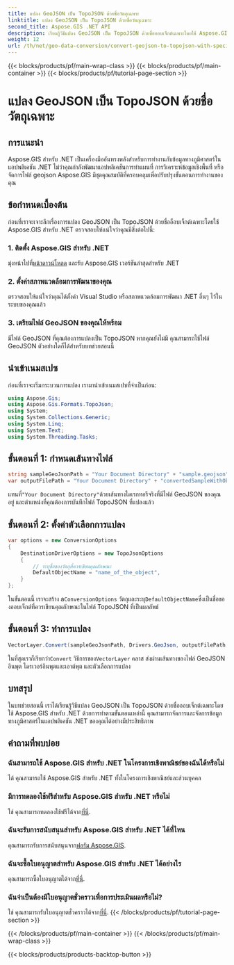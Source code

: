 ```yaml
---
title: แปลง GeoJSON เป็น TopoJSON ด้วยชื่อวัตถุเฉพาะ
linktitle: แปลง GeoJSON เป็น TopoJSON ด้วยชื่อวัตถุเฉพาะ
second_title: Aspose.GIS .NET API
description: เรียนรู้วิธีแปลง GeoJSON เป็น TopoJSON ด้วยชื่อออบเจ็กต์เฉพาะโดยใช้ Aspose.GIS สำหรับ .NET บทช่วยสอนนี้ให้คำแนะนำทีละขั้นตอนสำหรับการจัดการข้อมูลทางภูมิศาสตร์ที่มีประสิทธิภาพ
weight: 12
url: /th/net/geo-data-conversion/convert-geojson-to-topojson-with-specific-object-name/
---
```


{{< blocks/products/pf/main-wrap-class >}}
{{< blocks/products/pf/main-container >}}
{{< blocks/products/pf/tutorial-page-section >}}

# แปลง GeoJSON เป็น TopoJSON ด้วยชื่อวัตถุเฉพาะ

## การแนะนำ
Aspose.GIS สำหรับ .NET เป็นเครื่องมืออันทรงพลังสำหรับการทำงานกับข้อมูลทางภูมิศาสตร์ในแอปพลิเคชัน .NET ไม่ว่าคุณกำลังพัฒนาแอปพลิเคชันการทำแผนที่ การวิเคราะห์ข้อมูลเชิงพื้นที่ หรือจัดการไฟล์ geojson Aspose.GIS มีชุดคุณสมบัติที่ครอบคลุมเพื่อปรับปรุงขั้นตอนการทำงานของคุณ
## ข้อกำหนดเบื้องต้น
ก่อนที่เราจะเจาะลึกเรื่องการแปลง GeoJSON เป็น TopoJSON ด้วยชื่ออ็อบเจ็กต์เฉพาะโดยใช้ Aspose.GIS สำหรับ .NET ตรวจสอบให้แน่ใจว่าคุณมีสิ่งต่อไปนี้:
### 1. ติดตั้ง Aspose.GIS สำหรับ .NET
 มุ่งหน้าไปที่[หน้าดาวน์โหลด](https://releases.aspose.com/gis/net/) และรับ Aspose.GIS เวอร์ชันล่าสุดสำหรับ .NET
### 2. ตั้งค่าสภาพแวดล้อมการพัฒนาของคุณ
ตรวจสอบให้แน่ใจว่าคุณได้ตั้งค่า Visual Studio หรือสภาพแวดล้อมการพัฒนา .NET อื่นๆ ไว้ในระบบของคุณแล้ว
### 3. เตรียมไฟล์ GeoJSON ของคุณให้พร้อม
มีไฟล์ GeoJSON ที่คุณต้องการแปลงเป็น TopoJSON หากคุณยังไม่มี คุณสามารถใช้ไฟล์ GeoJSON ตัวอย่างใดก็ได้สำหรับบทช่วยสอนนี้

## นำเข้าเนมสเปซ
ก่อนที่เราจะเริ่มกระบวนการแปลง เรามานำเข้าเนมสเปซที่จำเป็นก่อน:
```csharp
using Aspose.Gis;
using Aspose.Gis.Formats.TopoJson;
using System;
using System.Collections.Generic;
using System.Linq;
using System.Text;
using System.Threading.Tasks;
```

## ขั้นตอนที่ 1: กำหนดเส้นทางไฟล์
```csharp
string sampleGeoJsonPath = "Your Document Directory" + "sample.geojson";
var outputFilePath = "Your Document Directory" + "convertedSampleWithObjectName_out.topojson";
```
 แทนที่`"Your Document Directory"`ด้วยเส้นทางไดเรกทอรีจริงที่มีไฟล์ GeoJSON ของคุณอยู่ และตำแหน่งที่คุณต้องการบันทึกไฟล์ TopoJSON ที่แปลงแล้ว
## ขั้นตอนที่ 2: ตั้งค่าตัวเลือกการแปลง
```csharp
var options = new ConversionOptions
{
    DestinationDriverOptions = new TopoJsonOptions
    {
        // ระบุชื่อของวัตถุที่ควรเขียนคุณลักษณะ
        DefaultObjectName = "name_of_the_object",
    }
};
```
 ในขั้นตอนนี้ เราจะสร้าง a`ConversionOptions` วัตถุและระบุ`DefaultObjectName`ซึ่งเป็นชื่อของออบเจ็กต์ที่ควรเขียนคุณลักษณะในไฟล์ TopoJSON ที่เป็นผลลัพธ์
## ขั้นตอนที่ 3: ทำการแปลง
```csharp
VectorLayer.Convert(sampleGeoJsonPath, Drivers.GeoJson, outputFilePath, Drivers.TopoJson, options);
```
 ในที่สุดเราก็เรียกว่า`Convert` วิธีการของ`VectorLayer` คลาส ส่งผ่านเส้นทางของไฟล์ GeoJSON อินพุต ไดรเวอร์อินพุตและเอาต์พุต และตัวเลือกการแปลง

## บทสรุป
ในบทช่วยสอนนี้ เราได้เรียนรู้วิธีแปลง GeoJSON เป็น TopoJSON ด้วยชื่อออบเจ็กต์เฉพาะโดยใช้ Aspose.GIS สำหรับ .NET ด้วยการทำตามขั้นตอนเหล่านี้ คุณสามารถจัดการและจัดการข้อมูลทางภูมิศาสตร์ในแอปพลิเคชัน .NET ของคุณได้อย่างมีประสิทธิภาพ
## คำถามที่พบบ่อย
### ฉันสามารถใช้ Aspose.GIS สำหรับ .NET ในโครงการเชิงพาณิชย์ของฉันได้หรือไม่
ได้ คุณสามารถใช้ Aspose.GIS สำหรับ .NET ทั้งในโครงการเชิงพาณิชย์และส่วนบุคคล
### มีการทดลองใช้ฟรีสำหรับ Aspose.GIS สำหรับ .NET หรือไม่
ใช่ คุณสามารถทดลองใช้ฟรีได้จาก[ที่นี่](https://releases.aspose.com/).
### ฉันจะรับการสนับสนุนสำหรับ Aspose.GIS สำหรับ .NET ได้ที่ไหน
 คุณสามารถรับการสนับสนุนจาก[ฟอรัม Aspose.GIS](https://forum.aspose.com/c/gis/33).
### ฉันจะซื้อใบอนุญาตสำหรับ Aspose.GIS สำหรับ .NET ได้อย่างไร
 คุณสามารถซื้อใบอนุญาตได้จาก[ที่นี่](https://purchase.aspose.com/buy).
### ฉันจำเป็นต้องมีใบอนุญาตชั่วคราวเพื่อการประเมินผลหรือไม่?
 ใช่ คุณสามารถรับใบอนุญาตชั่วคราวได้จาก[ที่นี่](https://purchase.aspose.com/temporary-license/).
{{< /blocks/products/pf/tutorial-page-section >}}

{{< /blocks/products/pf/main-container >}}
{{< /blocks/products/pf/main-wrap-class >}}

{{< blocks/products/products-backtop-button >}}
